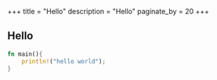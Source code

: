 +++
title = "Hello"
description = "Hello"
paginate_by = 20
+++


## Hello

```rust
fn main(){
    println!("hello world");
}
```